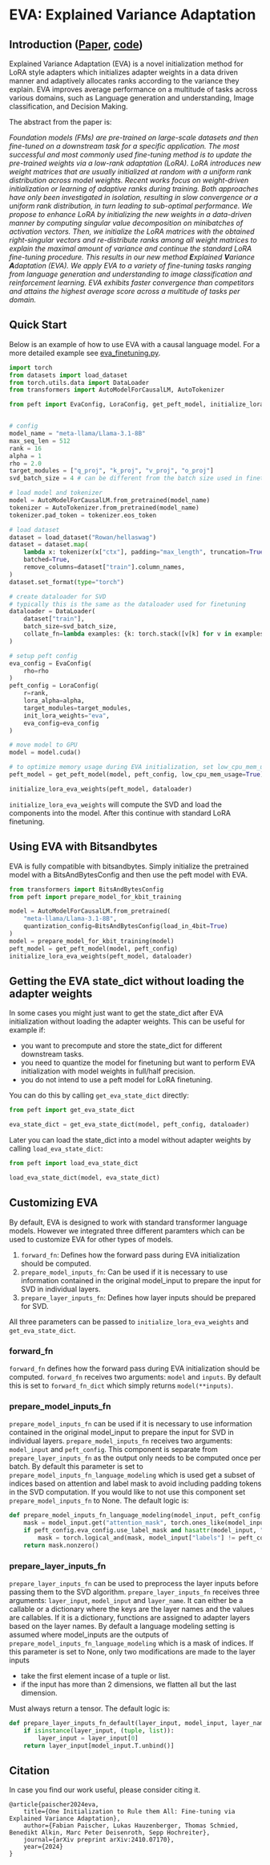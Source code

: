# EVA: Explained Variance Adaptation
## Introduction ([Paper](https://arxiv.org/abs/2410.07170), [code](https://github.com/ml-jku/EVA))
Explained Variance Adaptation (EVA) is a novel initialization method for LoRA style adapters which initializes adapter weights in a data driven manner and adaptively allocates ranks according to the variance they explain. EVA improves average performance on a multitude of tasks across various domains, such as Language generation and understanding, Image classification, and Decision Making.

The abstract from the paper is:

*Foundation models (FMs) are pre-trained on large-scale datasets and then fine-tuned on a downstream task for a specific application. The most successful and most commonly used fine-tuning method is to update the pre-trained weights via a low-rank adaptation (LoRA). LoRA introduces new weight matrices that are usually initialized at random with a uniform rank distribution across model weights. Recent works focus on weight-driven initialization or learning of adaptive ranks during training. Both approaches have only been investigated in isolation, resulting in slow convergence or a uniform rank distribution, in turn leading to sub-optimal performance. We propose to enhance LoRA by initializing the new weights in a data-driven manner by computing singular value decomposition on minibatches of activation vectors. Then, we initialize the LoRA matrices with the obtained right-singular vectors and re-distribute ranks among all weight matrices to explain the maximal amount of variance and continue the standard LoRA fine-tuning procedure. This results in our new method **E**xplained **V**ariance **A**daptation (EVA). We apply EVA to a variety of fine-tuning tasks ranging from language generation and understanding to image classification and reinforcement learning. EVA exhibits faster convergence than competitors and attains the highest average score across a multitude of tasks per domain.*

## Quick Start
Below is an example of how to use EVA with a causal language model. For a more detailed example see [eva_finetuning.py](https://github.com/huggingface/peft/blob/main/examples/eva_finetuning/eva_finetuning.py).
```python
import torch
from datasets import load_dataset
from torch.utils.data import DataLoader
from transformers import AutoModelForCausalLM, AutoTokenizer

from peft import EvaConfig, LoraConfig, get_peft_model, initialize_lora_eva_weights


# config
model_name = "meta-llama/Llama-3.1-8B"
max_seq_len = 512
rank = 16
alpha = 1
rho = 2.0
target_modules = ["q_proj", "k_proj", "v_proj", "o_proj"]
svd_batch_size = 4 # can be different from the batch size used in finetuning

# load model and tokenizer
model = AutoModelForCausalLM.from_pretrained(model_name)
tokenizer = AutoTokenizer.from_pretrained(model_name)
tokenizer.pad_token = tokenizer.eos_token

# load dataset
dataset = load_dataset("Rowan/hellaswag")
dataset = dataset.map(
    lambda x: tokenizer(x["ctx"], padding="max_length", truncation=True, max_length=max_seq_len),
    batched=True,
    remove_columns=dataset["train"].column_names,
)
dataset.set_format(type="torch")

# create dataloader for SVD
# typically this is the same as the dataloader used for finetuning
dataloader = DataLoader(
    dataset["train"],
    batch_size=svd_batch_size,
    collate_fn=lambda examples: {k: torch.stack([v[k] for v in examples], dim=0) for k in examples[0].keys()},
)

# setup peft config
eva_config = EvaConfig(
    rho=rho
)
peft_config = LoraConfig(
    r=rank,
    lora_alpha=alpha,
    target_modules=target_modules,
    init_lora_weights="eva",
    eva_config=eva_config
)

# move model to GPU
model = model.cuda()

# to optimize memory usage during EVA initialization, set low_cpu_mem_usage=True
peft_model = get_peft_model(model, peft_config, low_cpu_mem_usage=True)

initialize_lora_eva_weights(peft_model, dataloader)
```
`initialize_lora_eva_weights` will compute the SVD and load the components into the model. After this continue with standard LoRA finetuning.

## Using EVA with Bitsandbytes
EVA is fully compatible with bitsandbytes. Simply initialize the pretrained model with a BitsAndBytesConfig and then use the peft model with EVA.
```python
from transformers import BitsAndBytesConfig
from peft import prepare_model_for_kbit_training

model = AutoModelForCausalLM.from_pretrained(
    "meta-llama/Llama-3.1-8B",
    quantization_config=BitsAndBytesConfig(load_in_4bit=True)
)
model = prepare_model_for_kbit_training(model)
peft_model = get_peft_model(model, peft_config)
initialize_lora_eva_weights(peft_model, dataloader)
```

## Getting the EVA state_dict without loading the adapter weights
In some cases you might just want to get the state_dict after EVA initialization without loading the adapter weights. This can be useful for example if:
- you want to precompute and store the state_dict for different downstream tasks.
- you need to quantize the model for finetuning but want to perform EVA initialization with model weights in full/half precision.
- you do not intend to use a peft model for LoRA finetuning.

You can do this by calling `get_eva_state_dict` directly:
```python
from peft import get_eva_state_dict

eva_state_dict = get_eva_state_dict(model, peft_config, dataloader)
```
Later you can load the state_dict into a model without adapter weights by calling `load_eva_state_dict`:
```python
from peft import load_eva_state_dict

load_eva_state_dict(model, eva_state_dict)
```

## Customizing EVA

By default, EVA is designed to work with standard transformer language models. However we integrated three different paramters which can be used to customize EVA for other types of models.
1. `forward_fn`: Defines how the forward pass during EVA initialization should be computed.
2. `prepare_model_inputs_fn`: Can be used if it is necessary to use information contained in the original model_input to prepare the input for SVD in individual layers.
3. `prepare_layer_inputs_fn`: Defines how layer inputs should be prepared for SVD.

All three parameters can be passed to `initialize_lora_eva_weights` and `get_eva_state_dict`.

### forward_fn

`forward_fn` defines how the forward pass during EVA initialization should be computed. `forward_fn` receives two arguments: `model` and `inputs`. By default this is set to `forward_fn_dict` which simply returns `model(**inputs)`.

### prepare_model_inputs_fn

`prepare_model_inputs_fn` can be used if it is necessary to use information contained in the original model_input to prepare the input for SVD in individual layers. `prepare_model_inputs_fn` receives two arguments: `model_input` and `peft_config`. This component is separate from `prepare_layer_inputs_fn` as the output only needs to be computed once per batch. By default this parameter is set to `prepare_model_inputs_fn_language_modeling` which is used get a subset of indices based on attention and label mask to avoid including padding tokens in the SVD computation. If you would like to not use this component set `prepare_model_inputs_fn` to None. The default logic is:
```python
def prepare_model_inputs_fn_language_modeling(model_input, peft_config: LoraConfig):
    mask = model_input.get("attention_mask", torch.ones_like(model_input["input_ids"])).bool()
    if peft_config.eva_config.use_label_mask and hasattr(model_input, "labels"):
        mask = torch.logical_and(mask, model_input["labels"] != peft_config.eva_config.label_mask_value)
    return mask.nonzero()
```

### prepare_layer_inputs_fn

`prepare_layer_inputs_fn` can be used to preprocess the layer inputs before passing them to the SVD algorithm. `prepare_layer_inputs_fn` receives three arguments: `layer_input`, `model_input` and `layer_name`. It can either be a callable or a dictionary where the keys are the layer names and the values are callables. If it is a dictionary, functions are assigned to adapter layers based on the layer names. By default a language modeling setting is assumed where model_inputs are the outputs of `prepare_model_inputs_fn_language_modeling` which is a mask of indices. If this parameter is set to None, only two modifications are made to the layer inputs
- take the first element incase of a tuple or list. 
- if the input has more than 2 dimensions, we flatten all but the last dimension.

Must always return a tensor. The default logic is:
```python
def prepare_layer_inputs_fn_default(layer_input, model_input, layer_name) -> torch.Tensor:
    if isinstance(layer_input, (tuple, list)):
        layer_input = layer_input[0]
    return layer_input[model_input.T.unbind()]
```

## Citation
In case you find our work useful, please consider citing it.

```	
@article{paischer2024eva,
    title={One Initialization to Rule them All: Fine-tuning via Explained Variance Adaptation}, 
    author={Fabian Paischer, Lukas Hauzenberger, Thomas Schmied, Benedikt Alkin, Marc Peter Deisenroth, Sepp Hochreiter},
    journal={arXiv preprint arXiv:2410.07170},
    year={2024}
}
```
